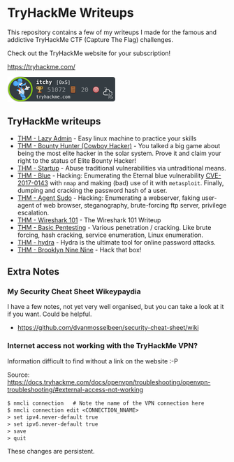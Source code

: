 # TryHackMe Writeups

This repository contains a few of my writeups I made for the famous and addictive TryHackMe CTF (Capture The Flag) challenges.

Check out the TryHackMe website for your subscription!

https://tryhackme.com/

[![TryHackMe Profile](itchy.png)](https://tryhackme.com/p/itchy)

## TryHackMe writeups

- [THM - Lazy Admin](laszy-admin) - Easy linux machine to practice your skills
- [THM - Bounty Hunter (Cowboy Hacker)](bounty-hunter/README.md) - You talked a big game about being the most elite hacker in the solar system. Prove it and claim your right to the status of Elite Bounty Hacker!
- [THM - Startup](startup/README.md) - Abuse traditional vulnerabilities via untraditional means.
- [THM - Blue](blue/README.md) - Hacking: Enumerating the Eternal blue vulnerability [CVE-2017-0143](https://cve.mitre.org/cgi-bin/cvename.cgi?name=CVE-2017-0143) with `nmap` and making (bad) use of it with `metasploit`. Finally, dumping and cracking the password hash of a user.
- [THM - Agent Sudo](agent-sudo/README.md) - Hacking: Enumerating a webserver, faking user-agent of web browser, steganography, brute-forcing ftp server, privilege escalation.
- [THM - Wireshark 101](wireshark-101/README.md) - The Wireshark 101 Writeup
- [THM - Basic Pentesting](basic_pentesting/README.md) - Various penetration / cracking. Like brute forcing, hash cracking, service enumeration, Linux enumeration.
- [THM - hydra](hydra/README.md) - Hydra is the ultimate tool for online password attacks.
- [THM - Brooklyn Nine Nine](brooklyn-nine-nine/README.md) - Hack that box!

## Extra Notes

### My Security Cheat Sheet Wikeypaydia 

I have a few notes, not yet very well organised, but you can take a look at it if you want. Could be helpful.

- <https://github.com/dvanmosselbeen/security-cheat-sheet/wiki>

### Internet access not working with the TryHackMe VPN?

Information difficult to find without a link on the website :-P

Source: <https://docs.tryhackme.com/docs/openvpn/troubleshooting/openvpn-troubleshooting/#external-access-not-working>

```commandline                             
$ nmcli connection   # Note the name of the VPN connection here
$ nmcli connection edit <CONNECTION_NNAME>
> set ipv4.never-default true
> set ipv6.never-default true
> save
> quit
```

These changes are persistent.
